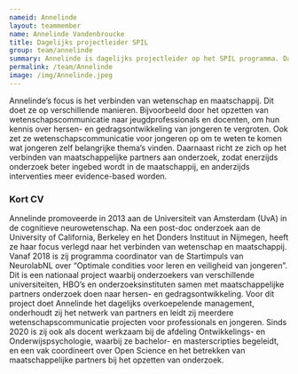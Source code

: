 ```yaml
---
nameid: Annelinde
layout: teammember
name: Annelinde Vandenbroucke
title: Dagelijks projectleider SPIL
group: team/annelinde
summary: Annelinde is dagelijks projectleider op het SPIL programma. Daarnaast werkt ze als programmacoordinator voor het Startimpuls programma van NeurolabNL “Optimale condities voor leren en veiligheid van jongeren", en als docent op de afdeling Ontwikkelings- en Onderwijspsychologie. 
permalink: /team/Annelinde
image: /img/Annelinde.jpeg
---
```


Annelinde’s focus is het verbinden van wetenschap en maatschappij. Dit doet ze op verschillende manieren. Bijvoorbeeld door het opzetten van wetenschapscommunicatie naar jeugdprofessionals en docenten, om hun kennis over hersen- en gedragsontwikkeling van jongeren te vergroten. Ook zet ze wetenschapscommunicatie voor jongeren op om te weten te komen wat jongeren zelf belangrijke thema’s vinden. Daarnaast richt ze zich op het verbinden van maatschappelijke partners aan onderzoek, zodat enerzijds onderzoek beter ingebed wordt in de maatschappij, en anderzijds interventies meer evidence-based worden. 

### Kort CV
Annelinde promoveerde in 2013 aan de Universiteit van Amsterdam (UvA) in de cognitieve neurowetenschap. Na een post-doc onderzoek aan de University of California, Berkeley en het Donders Instituut in Nijmegen, heeft ze haar focus verlegd naar het verbinden van wetenschap en maatschappij. Vanaf 2018 is zij programma coordinator van de Startimpuls van NeurolabNL over “Optimale condities voor leren en veiligheid van jongeren”. Dit is een nationaal project waarbij onderzoekers van verschillende universiteiten, HBO’s en onderzoeksinstituten samen met maatschappelijke partners onderzoek doen naar hersen- en gedragsontwikkeling. Voor dit project doet Annelinde het dagelijks overkoepelende management, onderhoudt zij het netwerk van partners en leidt zij meerdere wetenschapscommunicatie projecten voor professionals en jongeren. Sinds 2020 is zij ook als docent werkzaam bij de afdeling Ontwikkelings- en Onderwijspsychologie, waarbij ze bachelor- en masterscripties begeleidt, en een vak coordineert over Open Science en het betrekken van maatschappelijke partners bij het opzetten van onderzoek.

<br>
